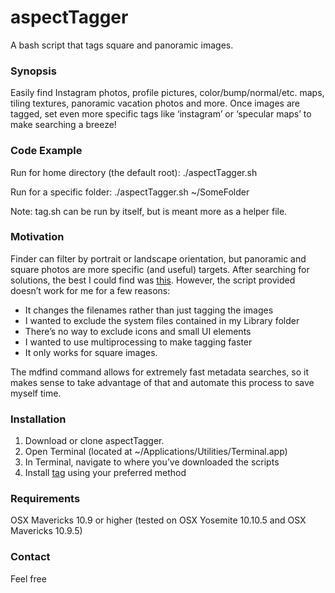 # aspectTagger
A bash script that tags square and panoramic images.
### Synopsis
Easily find Instagram photos, profile pictures, color/bump/normal/etc. maps, tiling textures, panoramic vacation photos and more. Once images are tagged, set even more specific tags like ‘instagram’ or ‘specular maps’ to make searching a breeze!

### Code Example
Run for home directory (the default root): 
./aspectTagger.sh 

Run for a specific folder: 
./aspectTagger.sh ~/SomeFolder

Note: tag.sh can be run by itself, but is meant more as a helper file. 

### Motivation
Finder can filter by portrait or landscape orientation, but panoramic and square photos are more specific (and useful) targets. After searching for solutions, the best I could find was <a href="https://discussions.apple.com/thread/3838377?start=0&amp;amp;tstart=0">this</a>. However, the script provided doesn’t work for me for a few reasons:
<ul>
<li>It changes the filenames rather than just tagging the images
<li>I wanted to exclude the system files contained in my Library folder
<li>There’s no way to exclude icons and small UI elements
<li>I wanted to use multiprocessing to make tagging faster
<li>It only works for square images.
</ul>
The mdfind command allows for extremely fast metadata searches, so it makes sense to take advantage of that and automate this process to save myself time. 

### Installation
<ol>
<li>Download or clone aspectTagger.
<li>Open Terminal (located at ~/Applications/Utilities/Terminal.app)
<li>In Terminal, navigate to where you’ve downloaded the scripts
<li>Install <a href="https://github.com/jdberry/tag">tag</a> using your preferred method
</ol>

### Requirements
OSX Mavericks 10.9 or higher (tested on OSX Yosemite 10.10.5 and OSX Mavericks 10.9.5)

### Contact
Feel free 

